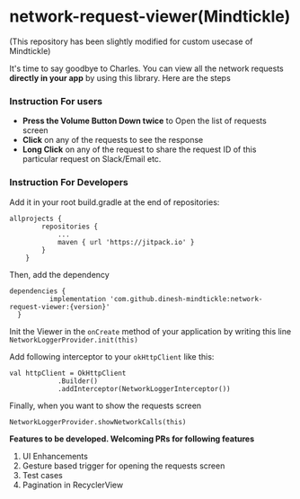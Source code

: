 # network-request-viewer(Mindtickle)
(This repository has been slightly modified for custom usecase of Mindtickle) <br />

It's time to say goodbye to Charles. You can view all the network requests **directly in your app** by using this library. Here are the steps

### Instruction For users
- **Press the Volume Button Down twice** to Open the list of requests screen
- **Click** on any of the requests to see the response
- **Long Click** on any of the request to share the request ID of this particular request on Slack/Email etc.


### Instruction For Developers


Add it in your root build.gradle at the end of repositories:

```
allprojects {
		repositories {
			...
			maven { url 'https://jitpack.io' }
		}
	}
  ```
  Then, add the dependency
  
  ```
  dependencies {
	        implementation 'com.github.dinesh-mindtickle:network-request-viewer:{version}'
	}
  ```
  
  Init the Viewer in the ```onCreate``` method of your application by writing this line
  ```NetworkLoggerProvider.init(this)```
  
Add following interceptor to your ```okHttpClient``` like this: 
```
val httpClient = OkHttpClient
            .Builder()
            .addInterceptor(NetworkLoggerInterceptor())
```
  
Finally, when you want to show the requests screen

```NetworkLoggerProvider.showNetworkCalls(this)```

**Features to be developed. Welcoming PRs for following features**
1. UI Enhancements
2. Gesture based trigger for opening the requests screen
3. Test cases
4. Pagination in RecyclerView


